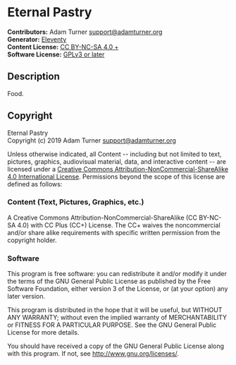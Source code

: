 # Eternal Pastry

**Contributors:** Adam Turner <support@adamturner.org>  
**Generator:** [Eleventy](https://www.11ty.io/)  
**Content License:** [CC BY-NC-SA 4.0 +](https://creativecommons.org/licenses/by-nc-sa/4.0/)  
**Software License:** [GPLv3 or later](http://www.gnu.org/licenses/gpl-3.0.html)  

## Description

Food.

## Copyright

Eternal Pastry  
Copyright (c) 2019 Adam Turner <support@adamturner.org>

Unless otherwise indicated, all Content -- including but not limited to text, pictures, graphics, audiovisual material, data, and interactive content -- are licensed under a [Creative Commons Attribution-NonCommercial-ShareAlike 4.0 International License](https://creativecommons.org/licenses/by-nc-sa/4.0/). Permissions beyond the scope of this license are defined as follows:

### Content (Text, Pictures, Graphics, etc.)

A Creative Commons Attribution-NonCommercial-ShareAlike (CC BY-NC-SA 4.0) with CC Plus (CC+) License. The CC+ waives the noncommercial and/or share alike requirements with specific written permission from the copyright holder.

### Software

This program is free software: you can redistribute it and/or modify it under the terms of the GNU General Public License as published by the Free Software Foundation, either version 3 of the License, or (at your option) any later version.

This program is distributed in the hope that it will be useful, but WITHOUT ANY WARRANTY; without even the implied warranty of MERCHANTABILITY or FITNESS FOR A PARTICULAR PURPOSE. See the GNU General Public License for more details.

You should have received a copy of the GNU General Public License along with this program. If not, see <http://www.gnu.org/licenses/>.
